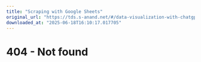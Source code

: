 ```yaml
---
title: "Scraping with Google Sheets"
original_url: "https://tds.s-anand.net/#/data-visualization-with-chatgpt"
downloaded_at: "2025-06-18T16:10:17.017705"
---
```


404 - Not found
===============